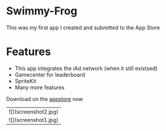 # Swimmy-Frog
This was my first app I created and submitted to the App Store

# Features
* This app integrates the iAd network (when it still existsed)
* Gamecenter for leaderboard
* SpriteKit
* Many more features

Download on the [appstore](https://itunes.apple.com/us/app/swimmy-froggy/id959782804?ls=1&mt=8) now

<table>
  <tr>
    <td>![](screenshot2.jpg)</td>
  </tr>
  <tr>
    <td colspan="2">![](screenshot1.jpg)</td>
  </tr>
</table>


